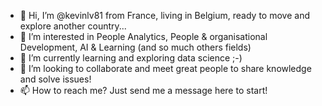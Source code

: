 - 👋 Hi, I’m @kevinlv81 from France, living in Belgium, ready to move and explore another country...
- 👀 I’m interested in People Analytics, People & organisational Development, AI & Learning (and so much others fields)
- 🌱 I’m currently learning and exploring data science ;-)
- 💞️ I’m looking to collaborate and meet great people to share knowledge and solve issues!
- 📫 How to reach me? Just send me a message here to start!

